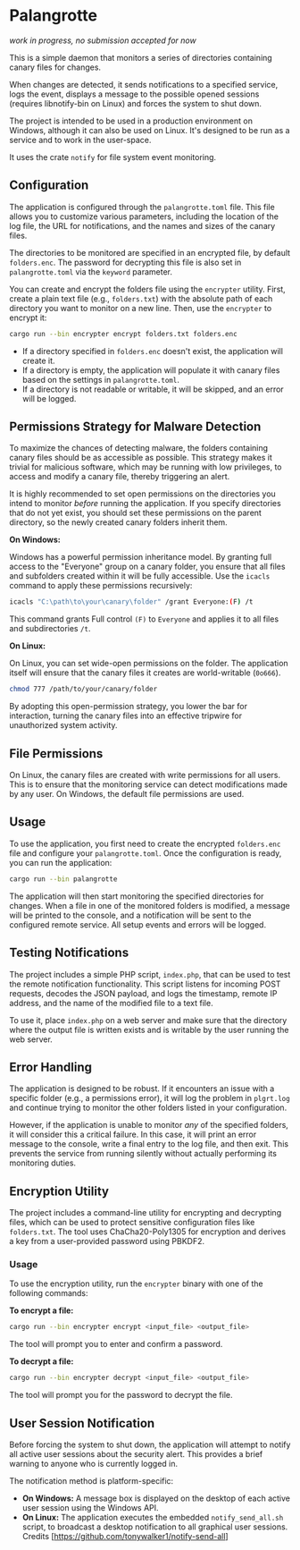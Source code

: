 # Palangrotte

_work in progress, no submission accepted for now_


This is a simple daemon that monitors a series of directories containing canary files for changes.

When changes are detected, it sends notifications to a specified service, logs the event, displays a message to the possible opened sessions (requires libnotify-bin on Linux) and forces the system to shut down.

The project is intended to be used in a production environment on Windows, although it can also be used on Linux. It's designed to be run as a service and to work in the user-space.

It uses the crate `notify` for file system event monitoring.

## Configuration

The application is configured through the `palangrotte.toml` file. This file allows you to customize various parameters, including the location of the log file, the URL for notifications, and the names and sizes of the canary files.

The directories to be monitored are specified in an encrypted file, by default `folders.enc`. The password for decrypting this file is also set in `palangrotte.toml` via the `keyword` parameter.

You can create and encrypt the folders file using the `encrypter` utility. First, create a plain text file (e.g., `folders.txt`) with the absolute path of each directory you want to monitor on a new line. Then, use the `encrypter` to encrypt it:

```bash
cargo run --bin encrypter encrypt folders.txt folders.enc
```

- If a directory specified in `folders.enc` doesn't exist, the application will create it.
- If a directory is empty, the application will populate it with canary files based on the settings in `palangrotte.toml`.
- If a directory is not readable or writable, it will be skipped, and an error will be logged.

## Permissions Strategy for Malware Detection

To maximize the chances of detecting malware, the folders containing canary files should be as accessible as possible. This strategy makes it trivial for malicious software, which may be running with low privileges, to access and modify a canary file, thereby triggering an alert.

It is highly recommended to set open permissions on the directories you intend to monitor *before* running the application. If you specify directories that do not yet exist, you should set these permissions on the parent directory, so the newly created canary folders inherit them.

**On Windows:**

Windows has a powerful permission inheritance model. By granting full access to the "Everyone" group on a canary folder, you ensure that all files and subfolders created within it will be fully accessible. Use the `icacls` command to apply these permissions recursively:

```bash
icacls "C:\path\to\your\canary\folder" /grant Everyone:(F) /t
```
This command grants Full control `(F)` to `Everyone` and applies it to all files and subdirectories `/t`.

**On Linux:**

On Linux, you can set wide-open permissions on the folder. The application itself will ensure that the canary files it creates are world-writable (`0o666`).

```bash
chmod 777 /path/to/your/canary/folder
```

By adopting this open-permission strategy, you lower the bar for interaction, turning the canary files into an effective tripwire for unauthorized system activity.

## File Permissions

On Linux, the canary files are created with write permissions for all users. This is to ensure that the monitoring service can detect modifications made by any user. On Windows, the default file permissions are used.

## Usage

To use the application, you first need to create the encrypted `folders.enc` file and configure your `palangrotte.toml`. Once the configuration is ready, you can run the application:

```bash
cargo run --bin palangrotte
```

The application will then start monitoring the specified directories for changes. When a file in one of the monitored folders is modified, a message will be printed to the console, and a notification will be sent to the configured remote service. All setup events and errors will be logged.

## Testing Notifications

The project includes a simple PHP script, `index.php`, that can be used to test the remote notification functionality. This script listens for incoming POST requests, decodes the JSON payload, and logs the timestamp, remote IP address, and the name of the modified file to a text file.

To use it, place `index.php` on a web server and make sure that the directory where the output file is written exists and is writable by the user running the web server.

## Error Handling

The application is designed to be robust. If it encounters an issue with a specific folder (e.g., a permissions error), it will log the problem in `plgrt.log` and continue trying to monitor the other folders listed in your configuration.

However, if the application is unable to monitor *any* of the specified folders, it will consider this a critical failure. In this case, it will print an error message to the console, write a final entry to the log file, and then exit. This prevents the service from running silently without actually performing its monitoring duties.

## Encryption Utility

The project includes a command-line utility for encrypting and decrypting files, which can be used to protect sensitive configuration files like `folders.txt`. The tool uses ChaCha20-Poly1305 for encryption and derives a key from a user-provided password using PBKDF2.

### Usage

To use the encryption utility, run the `encrypter` binary with one of the following commands:

**To encrypt a file:**

```bash
cargo run --bin encrypter encrypt <input_file> <output_file>
```

The tool will prompt you to enter and confirm a password.

**To decrypt a file:**

```bash
cargo run --bin encrypter decrypt <input_file> <output_file>
```

The tool will prompt you for the password to decrypt the file.

## User Session Notification

Before forcing the system to shut down, the application will attempt to notify all active user sessions about the security alert. This provides a brief warning to anyone who is currently logged in.

The notification method is platform-specific:

-   **On Windows:** A message box is displayed on the desktop of each active user session using the Windows API.
-   **On Linux:** The application executes the embedded `notify_send_all.sh` script, to broadcast a desktop notification to all graphical user sessions. Credits [https://github.com/tonywalker1/notify-send-all]
